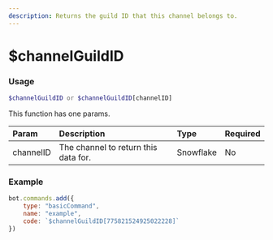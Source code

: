 ```yaml
---
description: Returns the guild ID that this channel belongs to.
---
```


# $channelGuildID
### Usage
```php
$channelGuildID or $channelGuildID[channelID]
```
This function has one params.

| Param | Description | Type | Required |
| :--- | :--- | :--- | :--- |
| channelID | The channel to return this data for. | Snowflake | No |


### Example
```javascript
bot.commands.add({
    type: "basicCommand",
    name: "example",
    code: `$channelGuildID[775821524925022228]`
})
```